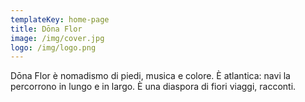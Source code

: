 ```yaml
---
templateKey: home-page
title: Dōna Flor
image: /img/cover.jpg
logo: /img/logo.png
---
```


Dōna Flor è nomadismo di piedi, musica e colore. È atlantica: navi la percorrono in lungo e in largo. È una diaspora di fiori viaggi, racconti.
